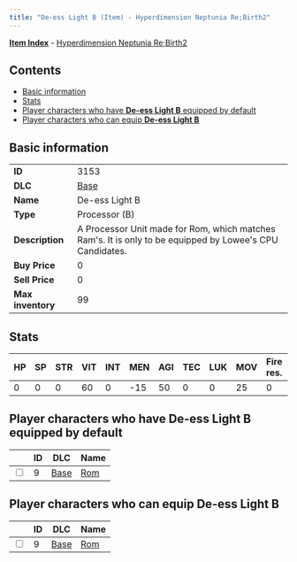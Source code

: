 ```yaml
---
title: "De-ess Light B (Item) - Hyperdimension Neptunia Re;Birth2"
---
```


[**Item Index**](/neptunia/rb2/item/index.html) - [Hyperdimension Neptunia Re;Birth2](/neptunia/rb2)

## Contents

- [Basic information](#basic-information)
- [Stats](#stats)
- [Player characters who have **De-ess Light B** equipped by default](#player-characters-who-have-de-ess-light-b-equipped-by-default)
- [Player characters who can equip **De-ess Light B**](#player-characters-who-can-equip-de-ess-light-b)

## Basic information

|   |   |
| -- | -- |
| **ID** | 3153 |
| **DLC** | [Base](/neptunia/rb2/dlc/0-base.html) |
| **Name** | De-ess Light B |
| **Type** | Processor (B) |
| **Description** | A Processor Unit made for Rom, which matches Ram's. It is only to be equipped by Lowee's CPU Candidates. |
| **Buy Price** | 0 |
| **Sell Price** | 0 |
| **Max inventory** | 99 |

## Stats

| HP | SP | STR | VIT | INT | MEN | AGI | TEC | LUK | MOV | Fire res. | Ice res. | Wind res. | Lightning res. |
| -- | -- | --- | --- | --- | --- | --- | --- | --- | --- | --------- | -------- | --------- | -------------- |
| 0 | 0 | 0 | 60 | 0 | -15 | 50 | 0 | 0 | 25 | 0 | 0 | 0 | 0 |

## Player characters who have **De-ess Light B** equipped by default

|    | ID | DLC | Name |
| -- | -- | --- | ---- |
| <input type="checkbox" id="rb2-player-0-9" class="trackbox" /> | 9 | [Base](/neptunia/rb2/dlc/0-base.html) | [Rom](/neptunia/rb2/player/0-9-rom.html) |

## Player characters who can equip **De-ess Light B**

|    | ID | DLC | Name |
| -- | -- | --- | ---- |
| <input type="checkbox" id="rb2-player-0-9" class="trackbox" /> | 9 | [Base](/neptunia/rb2/dlc/0-base.html) | [Rom](/neptunia/rb2/player/0-9-rom.html) |